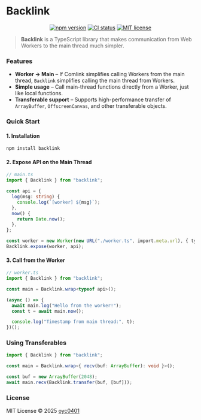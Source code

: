 # Backlink

<p align="center">
  <a href="https://www.npmjs.com/package/backlink"><img alt="npm version" src="https://img.shields.io/npm/v/backlink.svg?style=flat-square"></a>
  <a href="https://github.com/oyc0401/backlink/actions"><img alt="CI status" src="https://img.shields.io/github/actions/workflow/status/oyc0401/backlink/ci.yml?branch=main&style=flat-square"></a>
  <a href="https://github.com/oyc0401/backlink/blob/main/LICENSE"><img alt="MIT license" src="https://img.shields.io/github/license/oyc0401/backlink.svg?style=flat-square"></a>
</p>

> **Backlink** is a TypeScript library that makes communication from Web Workers to the main thread much simpler.

### Features

* **Worker → Main** – If Comlink simplifies calling Workers from the main thread, `Backlink` simplifies calling the main thread from Workers.
* **Simple usage** – Call main-thread functions directly from a Worker, just like local functions.
* **Transferable support** – Supports high-performance transfer of `ArrayBuffer`, `OffscreenCanvas`, and other transferable objects.


### Quick Start

#### 1. Installation

```bash
npm install backlink
```

#### 2. Expose API on the Main Thread

```ts
// main.ts
import { Backlink } from "backlink";

const api = {
  log(msg: string) {
    console.log(`[worker] ${msg}`);
  },
  now() {
    return Date.now();
  },
};

const worker = new Worker(new URL("./worker.ts", import.meta.url), { type: "module" });
Backlink.expose(worker, api);
```

#### 3. Call from the Worker

```ts
// worker.ts
import { Backlink } from "backlink";

const main = Backlink.wrap<typeof api>();

(async () => {
  await main.log("Hello from the worker!");
  const t = await main.now();

  console.log("Timestamp from main thread:", t);
})();
```

### Using Transferables

```ts
import { Backlink } from "backlink";

const main = Backlink.wrap<{ recv(buf: ArrayBuffer): void }>();

const buf = new ArrayBuffer(2048);
await main.recv(Backlink.transfer(buf, [buf]));
```

### License

MIT License © 2025 [oyc0401](https://github.com/oyc0401)
